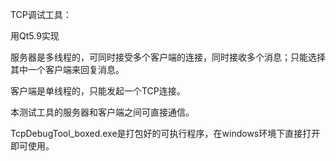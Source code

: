 TCP调试工具：

用Qt5.9实现

服务器是多线程的，可同时接受多个客户端的连接，同时接收多个消息；只能选择其中一个客户端来回复消息。

客户端是单线程的，只能发起一个TCP连接。

本测试工具的服务器和客户端之间可直接通信。

TcpDebugTool_boxed.exe是打包好的可执行程序，在windows环境下直接打开即可使用。